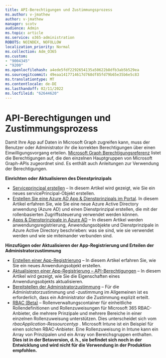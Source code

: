 ```yaml
---
title: API-Berechtigungen und Zustimmungsprozess
ms.author: v-jmathew
author: v-jmathew
manager: scotv
audience: Admin
ms.topic: article
ms.service: o365-administration
ROBOTS: NOINDEX, NOFOLLOW
localization_priority: Normal
ms.collection: Adm_O365
ms.custom:
- "9004345"
- "9200"
ms.openlocfilehash: a4ede5fdf2292654135a50622b8dfb3ab5b529ea
ms.sourcegitcommit: 49eaa1417714617d768df85fd79b65e35b6e5c83
ms.translationtype: MT
ms.contentlocale: de-DE
ms.lasthandoff: 02/11/2022
ms.locfileid: "62644620"
---
```

# <a name="api-permissions-and-consent-process"></a>API-Berechtigungen und Zustimmungsprozess

Damit Ihre App auf Daten in Microsoft Graph zugreifen kann, muss der Benutzer oder Administrator ihr die korrekten Berechtigungen über einen Einwilligungsvorgang erteilen. [Microsoft Graph Berechtigungsreferenz](https://docs.microsoft.com/graph/permissions-reference) listet die Berechtigungen auf, die den einzelnen Hauptgruppen von Microsoft Graph-APIs zugeordnet sind. Es enthält auch Anleitungen zur Verwendung der Berechtigungen.

**Einrichten oder Aktualisieren des Dienstprinzipals**

- [Serviceprincipal erstellen](https://docs.microsoft.com/graph/api/serviceprincipal-post-serviceprincipals) – In diesem Artikel wird gezeigt, wie Sie ein neues servicePrincipal-Objekt erstellen.
- [Erstellen Sie eine Azure AD App & Dienstprinzipals im Portal](https://docs.microsoft.com/azure/active-directory/develop/howto-create-service-principal-portal). In diesem Artikel erfahren Sie, wie Sie eine neue Azure Active Directory anwendung (Azure AD) und einen Dienstprinzipal erstellen, die mit der rollenbasierten Zugriffssteuerung verwendet werden können.
- [Apps & Dienstprinzipale in Azure AD](https://docs.microsoft.com/azure/active-directory/develop/app-objects-and-service-principals) – In diesem Artikel werden anwendungsregistrierung, Anwendungsobjekte und Dienstprinzipale in Azure Active Directory beschrieben: was sie sind, wie sie verwendet werden und wie sie miteinander verbunden sind.

**Hinzufügen oder Aktualisieren der App-Registrierung und Erteilen der Administratorzustimmung**

- [Erstellen einer App-Registrierung](https://docs.microsoft.com/graph/api/application-post-applications) – In diesem Artikel erfahren Sie, wie Sie ein neues Anwendungsobjekt erstellen.
- [Aktualisieren einer App-Registrierung – API-Berechtigungen](https://docs.microsoft.com/graph/api/application-update) – In diesem Artikel wird gezeigt, wie Sie die Eigenschaften eines Anwendungsobjekts aktualisieren.
- [Bereitstellen der Administratorzustimmung](https://docs.microsoft.com/graph/security-authorization#grant-permissions-to-an-application) – Für die Administratorzustimmung und -zustimmung im Allgemeinen ist es erforderlich, dass ein Administrator die Zustimmung explizit erteilt.
- [RBAC (Beta)](https://docs.microsoft.com/graph/api/resources/rbacapplicationmultiple) – Rollenverwaltungscontainer für einheitliche Rollendefinitionen und Rollenzuweisungen für Microsoft 365 RBAC-Anbieter, die mehrere Prinzipale und mehrere Bereiche in einer einzelnen Rollenzuweisung unterstützen. Dies unterscheidet sich vom *rbacApplication-Ressourcentyp* . Microsoft Intune ist ein Beispiel für einen solchen RBAC-Anbieter. Eine Rollenzuweisung in Intune kann ein Array von Prinzipalen und ein Array von Bereichsgruppen enthalten. **Dies ist in der Betaversion, d. h., sie befindet sich noch in der Entwicklung und wird nicht für die Verwendung in der Produktion empfohlen.**
